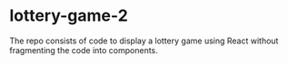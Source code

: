 # lottery-game-2
The repo consists of code to display a lottery game using React without fragmenting the code into components.
